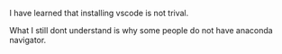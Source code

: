 I have learned that installing vscode is not trival.

What I still dont understand is why some people do not have anaconda navigator.